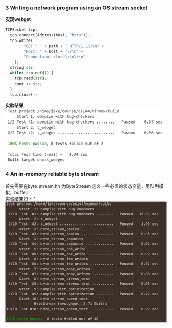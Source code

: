 ### 3 Writing a network program using an OS stream socket
**实现webget**

```python
TCPSocket tcp;
  tcp.connect(Address(host, "http"));
  tcp.write(
        "GET "   + path + " HTTP/1.1\r\n" +
        "Host: " + host + "\r\n" +
        "Connection: close\r\n\r\n"
    );
  string str;
  while(!tcp.eof()) {
    tcp.read(str);
    cout << str;
  }
  tcp.close();
```

**实验结果**
![实验结果](3.png)


### 4 An in-memory reliable byte stream

首先需要在byte\_stream.hh 为ByteStream 定义一些必须的状态变量，用队列模拟，buffer.  
实验结果如下：
![实验结果](4.png)


